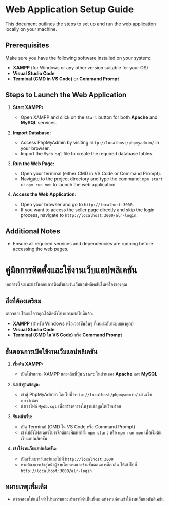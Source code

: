 # Web Application Setup Guide

This document outlines the steps to set up and run the web application locally on your machine.

## Prerequisites

Make sure you have the following software installed on your system:

- **XAMPP** (for Windows or any other version suitable for your OS)
- **Visual Studio Code**
- **Terminal (CMD in VS Code)** or **Command Prompt**

## Steps to Launch the Web Application

1. **Start XAMPP:**
   - Open XAMPP and click on the `Start` button for both **Apache** and **MySQL** services.

2. **Import Database:**
   - Access PhpMyAdmin by visiting `http://localhost/phpmyadmin/` in your browser.
   - Import the `Mydb.sql` file to create the required database tables.

3. **Run the Web Page:**
   - Open your terminal (either CMD in VS Code or Command Prompt).
   - Navigate to the project directory and type the command: `npm start` or `npm run mon` to launch the web application.

4. **Access the Web Application:**
   - Open your browser and go to `http://localhost:3000`.
   - If you want to access the seller page directly and skip the login process, navigate to `http://localhost:3000/alr-login`.

## Additional Notes

- Ensure all required services and dependencies are running before accessing the web pages.





# คู่มือการติดตั้งและใช้งานเว็บแอปพลิเคชัน

เอกสารนี้จะแนะนำขั้นตอนการติดตั้งและรันเว็บแอปพลิเคชันในเครื่องของคุณ

## สิ่งที่ต้องเตรียม

ตรวจสอบให้แน่ใจว่าคุณได้ติดตั้งโปรแกรมต่อไปนี้แล้ว:

- **XAMPP** (สำหรับ Windows หรือเวอร์ชันอื่นๆ ที่เหมาะกับระบบของคุณ)
- **Visual Studio Code**
- **Terminal (CMD ใน VS Code)** หรือ **Command Prompt**

## ขั้นตอนการเปิดใช้งานเว็บแอปพลิเคชัน

1. **เริ่มต้น XAMPP:**
   - เปิดโปรแกรม XAMPP และคลิกที่ปุ่ม `Start` ในส่วนของ **Apache** และ **MySQL**

2. **นำเข้าฐานข้อมูล:**
   - เข้าสู่ PhpMyAdmin โดยไปที่ `http://localhost/phpmyadmin/` ผ่านเว็บเบราว์เซอร์
   - นำเข้าไฟล์ `Mydb.sql` เพื่อสร้างตารางในฐานข้อมูลให้เรียบร้อย

3. **รันหน้าเว็บ:**
   - เปิด Terminal (CMD ใน VS Code หรือ Command Prompt)
   - เข้าไปยังโฟลเดอร์โปรเจ็กต์และพิมพ์คำสั่ง `npm start` หรือ `npm run mon` เพื่อเริ่มต้นเว็บแอปพลิเคชัน

4. **เข้าใช้งานเว็บแอปพลิเคชัน:**
   - เปิดเว็บเบราว์เซอร์และไปที่ `http://localhost:3000`
   - หากต้องการเข้าสู่หน้าผู้ขายโดยตรงและข้ามขั้นตอนการล็อกอิน ให้เข้าไปที่ `http://localhost:3000/alr-login`

## หมายเหตุเพิ่มเติม

- ตรวจสอบให้แน่ใจว่าโปรแกรมและบริการที่จำเป็นทั้งหมดทำงานก่อนเข้าใช้งานเว็บแอปพลิเคชัน

